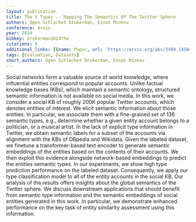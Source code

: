 ```yaml
---
layout: publication
title: The X Types -- Mapping The Semantics Of The Twitter Sphere
authors: Ogen Schlachet Drukerman, Einat Minkov
conference: Arxiv
year: 2024
bibkey: drukerman2024the
citations: 0
additional_links: [{name: Paper, url: 'https://arxiv.org/abs/2409.14584'}]
tags: [Evaluation, Datasets]
short_authors: Ogen Schlachet Drukerman, Einat Minkov
---
```

Social networks form a valuable source of world knowledge, where influential
entities correspond to popular accounts. Unlike factual knowledge bases (KBs),
which maintain a semantic ontology, structured semantic information is not
available on social media. In this work, we consider a social KB of roughly
200K popular Twitter accounts, which denotes entities of interest. We elicit
semantic information about those entities. In particular, we associate them
with a fine-grained set of 136 semantic types, e.g., determine whether a given
entity account belongs to a politician, or a musical artist. In the lack of
explicit type information in Twitter, we obtain semantic labels for a subset of
the accounts via alignment with the KBs of DBpedia and Wikidata. Given the
labeled dataset, we finetune a transformer-based text encoder to generate
semantic embeddings of the entities based on the contents of their accounts. We
then exploit this evidence alongside network-based embeddings to predict the
entities semantic types. In our experiments, we show high type prediction
performance on the labeled dataset. Consequently, we apply our type
classification model to all of the entity accounts in the social KB. Our
analysis of the results offers insights about the global semantics of the
Twitter sphere. We discuss downstream applications that should benefit from
semantic type information and the semantic embeddings of social entities
generated in this work. In particular, we demonstrate enhanced performance on
the key task of entity similarity assessment using this information.